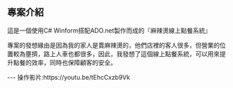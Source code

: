 <h2>專案介紹</h2>
<p>這是一個使用C# Winform搭配ADO.net製作而成的『麻辣燙線上點餐系統』</p>
<p>專案的發想緣由是因為我的家人是賣麻辣燙的，他們店裡的客人很多，但營業的位置較為壅擠，路上人車也都很多，因此，我發想了這個線上點餐系統，可以用來提升點餐的效率，同時也保障顧客的安全。</p>
---
操作影片:https://youtu.be/tEhcCxzb9Vk
